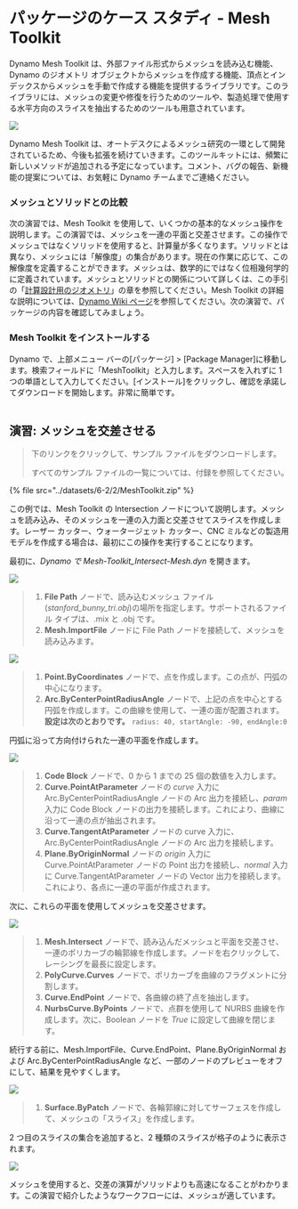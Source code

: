 # パッケージのケース スタディ - Mesh Toolkit

Dynamo Mesh Toolkit は、外部ファイル形式からメッシュを読み込む機能、Dynamo のジオメトリ オブジェクトからメッシュを作成する機能、頂点とインデックスからメッシュを手動で作成する機能を提供するライブラリです。このライブラリには、メッシュの変更や修復を行うためのツールや、製造処理で使用する水平方向のスライスを抽出するためのツールも用意されています。

![](<../images/6-2/2/meshToolkitcasestudy01 (2).jpg>)

Dynamo Mesh Toolkit は、オートデスクによるメッシュ研究の一環として開発されているため、今後も拡張を続けていきます。このツールキットには、頻繁に新しいメソッドが追加される予定になっています。コメント、バグの報告、新機能の提案については、お気軽に Dynamo チームまでご連絡ください。

### メッシュとソリッドとの比較

次の演習では、Mesh Toolkit を使用して、いくつかの基本的なメッシュ操作を説明します。この演習では、メッシュを一連の平面と交差させます。この操作でメッシュではなくソリッドを使用すると、計算量が多くなります。ソリッドとは異なり、メッシュには「解像度」の集合があります。現在の作業に応じて、この解像度を定義することができます。メッシュは、数学的にではなく位相幾何学的に定義されています。メッシュとソリッドとの関係について詳しくは、この手引の「[計算設計用のジオメトリ](../../5\_essential\_nodes\_and\_concepts/5-2\_geometry-for-computational-design/)」の章を参照してください。Mesh Toolkit の詳細な説明については、[Dynamo Wiki ページ](https://github.com/DynamoDS/Dynamo/wiki/Dynamo-Mesh-Toolkit)を参照してください。次の演習で、パッケージの内容を確認してみましょう。

### Mesh Toolkit をインストールする

Dynamo で、上部メニュー バーの[パッケージ] > [Package Manager]に移動します。検索フィールドに「MeshToolkit」と入力します。スペースを入れずに 1 つの単語として入力してください。[インストール]をクリックし、確認を承諾してダウンロードを開始します。非常に簡単です。

<figure><img src="../../.gitbook/assets/install-mesh-toolkit.png" alt=""><figcaption></figcaption></figure>

## 演習: メッシュを交差させる

> 下のリンクをクリックして、サンプル ファイルをダウンロードします。
>
> すべてのサンプル ファイルの一覧については、付録を参照してください。

{% file src="../datasets/6-2/2/MeshToolkit.zip" %}

この例では、Mesh Toolkit の Intersection ノードについて説明します。メッシュを読み込み、そのメッシュを一連の入力面と交差させてスライスを作成します。レーザー カッター、ウォータージェット カッター、CNC ミルなどの製造用モデルを作成する場合は、最初にこの操作を実行することになります。

最初に、_Dynamo で Mesh-Toolkit_Intersect-Mesh.dyn_ を開きます。

![](../images/6-2/2/meshToolkitcasestudy-exercise01.jpg)

> 1. **File Path** ノードで、読み込むメッシュ ファイル(_stanford_bunny_tri.obj_)の場所を指定します。サポートされるファイル タイプは、.mix と .obj です。
> 2. **Mesh.ImportFile** ノードに File Path ノードを接続して、メッシュを読み込みます。

![](../images/6-2/2/meshToolkitcasestudy-exercise02.jpg)

> 1. **Point.ByCoordinates** ノードで、点を作成します。この点が、円弧の中心になります。
> 2. **Arc.ByCenterPointRadiusAngle** ノードで、上記の点を中心とする円弧を作成します。この曲線を使用して、一連の面が配置されます。 __設定は次のとおりです。__ `radius: 40, startAngle: -90, endAngle:0`

円弧に沿って方向付けられた一連の平面を作成します。

![](../images/6-2/2/meshToolkitcasestudy-exercise03.jpg)

> 1. **Code Block** ノードで、0 から 1 までの 25 個の数値を入力します。
> 2. **Curve.PointAtParameter** ノードの _curve_ 入力に Arc.ByCenterPointRadiusAngle ノードの Arc 出力を接続し、_param_ 入力に Code Block ノードの出力を接続します。これにより、曲線に沿って一連の点が抽出されます。
> 3. **Curve.TangentAtParameter** ノードの curve 入力に、Arc.ByCenterPointRadiusAngle ノードの Arc 出力を接続します。
> 4. **Plane.ByOriginNormal** ノードの _origin_ 入力に Curve.PointAtParameter ノードの Point 出力を接続し、_normal_ 入力に Curve.TangentAtParameter ノードの Vector 出力を接続します。これにより、各点に一連の平面が作成されます。

次に、これらの平面を使用してメッシュを交差させます。

![](../images/6-2/2/meshToolkitcasestudy-exercise04.jpg)

> 1. **Mesh.Intersect** ノードで、読み込んだメッシュと平面を交差させ、一連のポリカーブの輪郭線を作成します。ノードを右クリックして、レーシングを最長に設定します。
> 2. **PolyCurve.Curves** ノードで、ポリカーブを曲線のフラグメントに分割します。
> 3. **Curve.EndPoint** ノードで、各曲線の終了点を抽出します。
> 4. **NurbsCurve.ByPoints** ノードで、点群を使用して NURBS 曲線を作成します。次に、Boolean ノードを _True_ に設定して曲線を閉じます。

続行する前に、Mesh.ImportFile、Curve.EndPoint、Plane.ByOriginNormal および Arc.ByCenterPointRadiusAngle など、一部のノードのプレビューをオフにして、結果を見やすくします。

![](../images/6-2/2/meshToolkitcasestudy-exercise05.jpg)

> 1. **Surface.ByPatch** ノードで、各輪郭線に対してサーフェスを作成して、メッシュの「スライス」を作成します。

2 つ目のスライスの集合を追加すると、2 種類のスライスが格子のように表示されます。

![](../images/6-2/2/meshToolkitcasestudy-exercise06.jpg)

メッシュを使用すると、交差の演算がソリッドよりも高速になることがわかります。この演習で紹介したようなワークフローには、メッシュが適しています。
